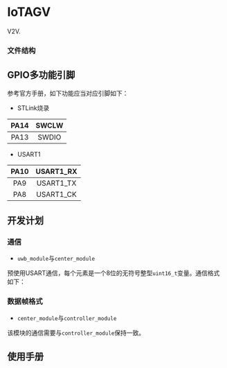 # IoTAGV

V2V.

### 文件结构



## GPIO多功能引脚

参考官方手册，如下功能应当对应引脚如下：

* STLink烧录

|   PA14   |    SWCLW  |
| :--: | :--: |
|   PA13   |   SWDIO   |

* USART1

|   PA10   | USART1_RX  |
| :--: | :--: |
|   PA9   |   USART1_TX   |
|   PA8   |   USART1_CK   |

## 开发计划

### 通信

* `uwb_module`与`center_module`

预使用USART通信，每个元素是一个8位的无符号整型`uint16_t`变量。通信格式如下：


### 数据帧格式



* `center_module`与`controller_module`

该模块的通信需要与`controller_module`保持一致。



## 使用手册

